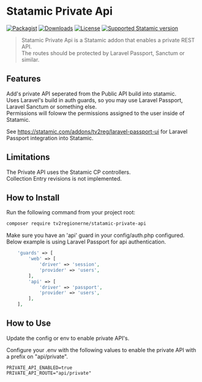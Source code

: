 # Statamic Private Api

<!-- statamic:hide -->
[![Packagist](https://img.shields.io/packagist/v/tv2regionerne/statamic-passport.svg?style=flat-square)](https://packagist.org/packages/tv2regionerne/statamic-passport)
[![Downloads](https://img.shields.io/packagist/dt/tv2regionerne/statamic-passport.svg?style=flat-square)](https://packagist.org/packages/tv2regionerne/statamic-passport)
[![License](https://img.shields.io/github/license/tv2regionerne/statamic-passport.svg?style=flat-square)](LICENSE)
[![Supported Statamic version](https://img.shields.io/badge/Statamic-4.0%2B-FF269E)](https://github.com/statamic/cms/releases)
<!-- /statamic:hide -->

> Statamic Private Api is a Statamic addon that enables a private REST API.  
> The routes should be protected by Laravel Passport, Sanctum or similar.

## Features
Add's private API seperated from the Public API build into statamic.  
Uses Laravel's build in auth guards, so you may use Laravel Passport, Laravel Sanctum or something else.  
Permissions will foloww the permissions assigned to the user inside of Statamic.

See https://statamic.com/addons/tv2reg/laravel-passport-ui for Laravel Passport integration into Statamic.

## Limitations
The Private API uses the Statamic CP controllers.  
Collection Entry revisions is not implemented. 

## How to Install

Run the following command from your project root:

``` bash
composer require tv2regionerne/statamic-private-api
```

Make sure you have an 'api' guard in your config/auth.php configured.  
Below example is using Laravel Passport for api authentication.

```php
    'guards' => [
        'web' => [
            'driver' => 'session',
            'provider' => 'users',
        ],
        'api' => [
            'driver' => 'passport',
            'provider' => 'users',
        ],
    ],
```

## How to Use

Update the config or env to enable private API's.

Configure your .env with the following values to enable the private API with a prefix on "api/private".
```env
PRIVATE_API_ENABLED=true
PRIVATE_API_ROUTE="api/private"
```

